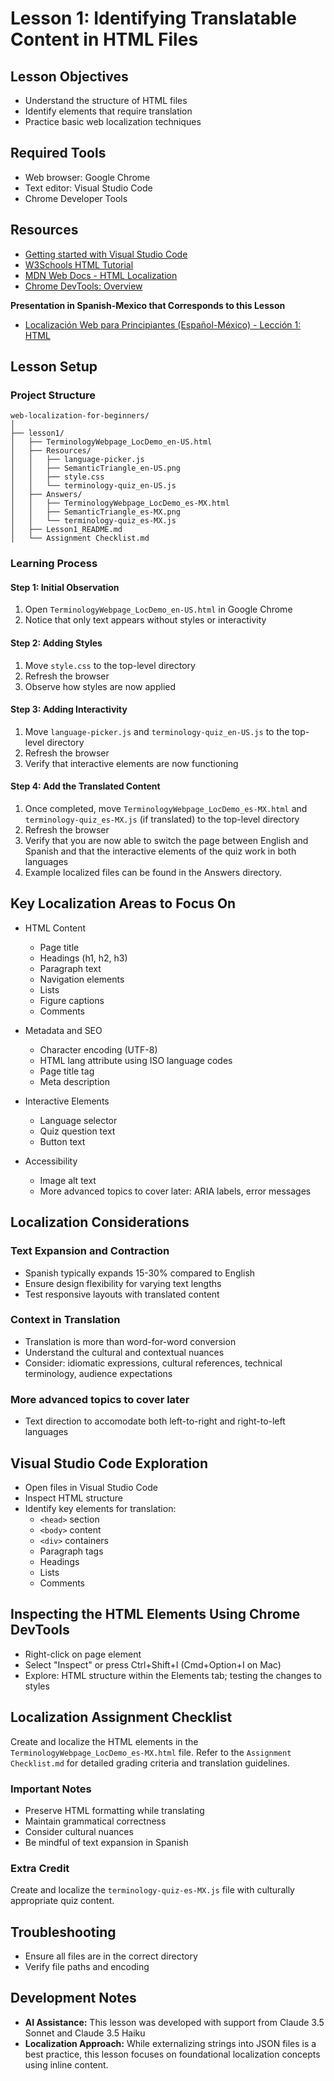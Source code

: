 # Lesson 1: Identifying Translatable Content in HTML Files

## Lesson Objectives
- Understand the structure of HTML files
- Identify elements that require translation
- Practice basic web localization techniques

## Required Tools
- Web browser: Google Chrome
- Text editor: Visual Studio Code
- Chrome Developer Tools

## Resources
- [Getting started with Visual Studio Code](https://code.visualstudio.com/docs/introvideos/basics)
- [W3Schools HTML Tutorial](https://www.w3schools.com/html/)
- [MDN Web Docs - HTML Localization](https://developer.mozilla.org/en-US/docs/Web/HTML)
- [Chrome DevTools: Overview](https://developer.chrome.com/docs/devtools/overview)

**Presentation in Spanish-Mexico that Corresponds to this Lesson**
- [Localización Web para Principiantes (Español-México) - Lección 1: HTML](https://www.youtube.com/watch?v=SdTLpCEZDvE)

## Lesson Setup

### Project Structure
```
web-localization-for-beginners/
│
├── lesson1/
│   ├── TerminologyWebpage_LocDemo_en-US.html
│   ├── Resources/
│   │   ├── language-picker.js
│   │   ├── SemanticTriangle_en-US.png
│   │   ├── style.css
│   │   └── terminology-quiz_en-US.js
│   ├── Answers/
│   │   ├── TerminologyWebpage_LocDemo_es-MX.html
│   │   ├── SemanticTriangle_es-MX.png
│   │   └── terminology-quiz_es-MX.js
│   ├── Lesson1_README.md
│   └── Assignment Checklist.md
```

### Learning Process

#### Step 1: Initial Observation
1. Open `TerminologyWebpage_LocDemo_en-US.html` in Google Chrome
2. Notice that only text appears without styles or interactivity

#### Step 2: Adding Styles
1. Move `style.css` to the top-level directory
2. Refresh the browser
3. Observe how styles are now applied

#### Step 3: Adding Interactivity
1. Move `language-picker.js` and `terminology-quiz_en-US.js` to the top-level directory
2. Refresh the browser
3. Verify that interactive elements are now functioning

#### Step 4: Add the Translated Content
1. Once completed, move `TerminologyWebpage_LocDemo_es-MX.html` and `terminology-quiz_es-MX.js` (if translated) to the top-level directory
2. Refresh the browser
3. Verify that you are now able to switch the page between English and Spanish and that the interactive elements of the quiz work in both languages
4. Example localized files can be found in the Answers directory.

## Key Localization Areas to Focus On
- HTML Content
  - Page title
  - Headings (h1, h2, h3)
  - Paragraph text
  - Navigation elements
  - Lists
  - Figure captions
  - Comments

- Metadata and SEO
  - Character encoding (UTF-8)
  - HTML lang attribute using ISO language codes
  - Page title tag
  - Meta description

- Interactive Elements
  - Language selector
  - Quiz question text
  - Button text

- Accessibility
  - Image alt text
  - More advanced topics to cover later: ARIA labels, error messages

## Localization Considerations

### Text Expansion and Contraction
- Spanish typically expands 15-30% compared to English
- Ensure design flexibility for varying text lengths
- Test responsive layouts with translated content

### Context in Translation
- Translation is more than word-for-word conversion
- Understand the cultural and contextual nuances
- Consider: idiomatic expressions, cultural references, technical terminology, audience expectations

### More advanced topics to cover later
- Text direction to accomodate both left-to-right and right-to-left languages

## Visual Studio Code Exploration
- Open files in Visual Studio Code
- Inspect HTML structure
- Identify key elements for translation:
  - `<head>` section
  - `<body>` content
  - `<div>` containers
  - Paragraph tags
  - Headings
  - Lists
  - Comments

## Inspecting the HTML Elements Using Chrome DevTools
- Right-click on page element
- Select "Inspect" or press Ctrl+Shift+I (Cmd+Option+I on Mac)
- Explore: HTML structure within the Elements tab; testing the changes to styles

## Localization Assignment Checklist
Create and localize the HTML elements in the `TerminologyWebpage_LocDemo_es-MX.html` file.
Refer to the `Assignment Checklist.md` for detailed grading criteria and translation guidelines.

### Important Notes
- Preserve HTML formatting while translating
- Maintain grammatical correctness
- Consider cultural nuances
- Be mindful of text expansion in Spanish

### Extra Credit
Create and localize the `terminology-quiz-es-MX.js` file with culturally appropriate quiz content.

## Troubleshooting
- Ensure all files are in the correct directory
- Verify file paths and encoding

## Development Notes
- **AI Assistance:** This lesson was developed with support from Claude 3.5 Sonnet and Claude 3.5 Haiku
- **Localization Approach:** While externalizing strings into JSON files is a best practice, this lesson focuses on foundational localization concepts using inline content.
